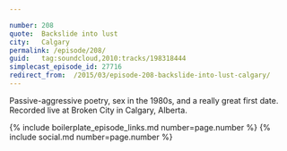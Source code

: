 ```yaml
---

number: 208
quote:  Backslide into lust
city:   Calgary
permalink: /episode/208/
guid:   tag:soundcloud,2010:tracks/198318444
simplecast_episode_id: 27716
redirect_from:  /2015/03/episode-208-backslide-into-lust-calgary/ 
---
```


Passive-aggressive poetry, sex in the 1980s, and a really great first date. Recorded live at Broken City in Calgary, Alberta.

{% include boilerplate_episode_links.md number=page.number %}
{% include social.md number=page.number %}